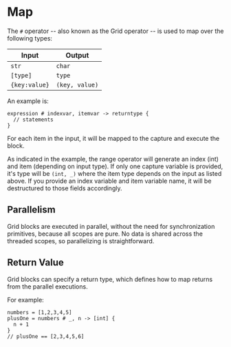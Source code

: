 # Map

The `#` operator -- also known as the Grid operator -- is used to map over the following types:

| Input | Output |
|-------|--------|
|`str`|`char`|
|`[type]`|`type`|
|`{key:value}`|`(key, value)`|

An example is:

```
expression # indexvar, itemvar -> returntype {
  // statements
}
```

For each item in the input, it will be mapped to the capture and execute the block.

As indicated in the example, the range operator will generate an index (int) and item (depending on input type). If only one capture variable is provided, it's type will be `(int, _)` where the item type depends on the input as listed above. If you provide an index variable and item variable name, it will be destructured to those fields accordingly.

## Parallelism

Grid blocks are executed in parallel, without the need for synchronization primitives, because all scopes are pure. No data is shared across the threaded scopes, so parallelizing is straightforward.

## Return Value

Grid blocks can specify a return type, which defines how to map returns from the parallel executions.

For example:

```
numbers = [1,2,3,4,5]
plusOne = numbers # _, n -> [int] {
  n + 1
}
// plusOne == [2,3,4,5,6]
```

